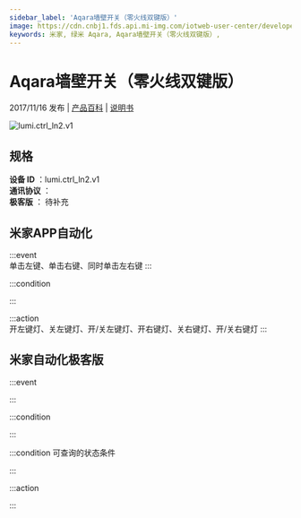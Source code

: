 ```yaml
---
sidebar_label: 'Aqara墙壁开关（零火线双键版）'
image: https://cdn.cnbj1.fds.api.mi-img.com/iotweb-user-center/developer_1679047512748jR8kym52.png?GalaxyAccessKeyId=AKVGLQWBOVIRQ3XLEW&Expires=9223372036854775807&Signature=nY0dgMc4oITYyq2DuomwbNrgT4w=
keywords: 米家, 绿米 Aqara, Aqara墙壁开关（零火线双键版）, 
---
```

# Aqara墙壁开关（零火线双键版）

2017/11/16 发布 | [产品百科](https://home.mi.com/webapp/content/baike/product/index.html?model=lumi.ctrl_ln2.v1/) | [说明书](https://home.mi.com/views/introduction.html?model=lumi.ctrl_ln2.v1&region=cn)

![lumi.ctrl_ln2.v1](https://cdn.cnbj1.fds.api.mi-img.com/iotweb-user-center/developer_1679047512748jR8kym52.png?GalaxyAccessKeyId=AKVGLQWBOVIRQ3XLEW&Expires=9223372036854775807&Signature=nY0dgMc4oITYyq2DuomwbNrgT4w=)

## 规格  
> 
**设备 ID** ：lumi.ctrl_ln2.v1  
**通讯协议** ：  
**极客版**  ： 待补充 


## 米家APP自动化  

:::event  
单击左键、单击右键、同时单击左右键
:::

:::condition  

:::

:::action   
开左键灯、关左键灯、开/关左键灯、开右键灯、关右键灯、开/关右键灯
:::

## 米家自动化极客版  

:::event  

:::

:::condition  

:::

:::condition 可查询的状态条件  

:::

:::action  

:::

        
